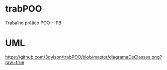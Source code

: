 # trabPOO
Trabalho prático POO - IPB

# UML
https://github.com/3dylson/trabPOO/blob/master/diagramaDeClasses.png?raw=true
